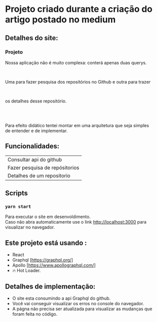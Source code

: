 # Projeto criado durante a criação do artigo postado no medium

## Detalhes do site:
### Projeto
<p> Nossa aplicação não é muito complexa: conterá apenas duas querys.</p> <br/>
<p> Uma para fazer pesquisa dos repositórios no Github e outra para trazer</p> <br/>
<p> os detalhes desse repositório. </p><br/>
<br/>
<p>Para efeito didático tentei montar em uma arquitetura que seja simples <br/> 
   de entender e de implementar.</p>

## Funcionalidades:
<table>
  <tr>
    <td>Consultar api do github</td>
  </tr>
  <tr>
    <td>Fazer pesquisa de repósitorios</td>
  </tr>
   <tr>
    <td>Detalhes de um repositorio</td>
  </tr>
<table/>  

## Scripts

### `yarn start`

Para executar o site em desenvoldimento.<br>
Caso não abra automaticamente use o link [http://localhost:3000](http://localhost:3000) para visualizar no navegador.

## Este projeto está usando :

- React
- Graphql [https://graphql.org/]
- Apollo [https://www.apollographql.com/]
- 🔥 Hot Loader.

## Detalhes de implementação:
- O site esta consumindo a api Graphql do github.
- Você vai conseguir visualizar os erros no console do navegador.
- A págna não precisa ser atualizada para visualizar as mudanças que foram feita no código.
